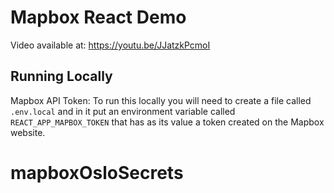 # Mapbox React Demo

Video available at: https://youtu.be/JJatzkPcmoI

## Running Locally

Mapbox API Token: To run this locally you will need to create a file called `.env.local` and in it put an environment variable called `REACT_APP_MAPBOX_TOKEN` that has as its value a token created on the Mapbox website.
# mapboxOsloSecrets
